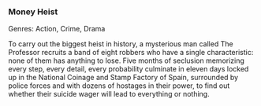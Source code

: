 ### Money Heist

Genres: Action, Crime, Drama

To carry out the biggest heist in history, a mysterious man called The Professor recruits a band of eight robbers who have a single characteristic: none of them has anything to lose.
Five months of seclusion memorizing every step, every detail, every probability culminate in eleven days locked up in the National Coinage and Stamp Factory of Spain, surrounded by police forces and with dozens of hostages in their power, to find out whether their suicide wager will lead to everything or nothing.

